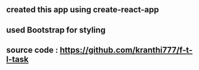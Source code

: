## created this app using create-react-app

## used Bootstrap for styling

## source code : https://github.com/kranthi777/f-t-l-task

